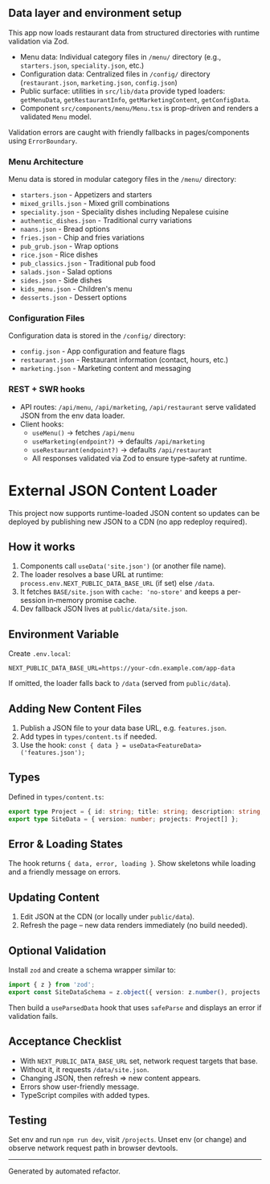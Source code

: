 ## Data layer and environment setup

This app now loads restaurant data from structured directories with runtime validation via Zod.

- Menu data: Individual category files in `/menu/` directory (e.g., `starters.json`, `speciality.json`, etc.)
- Configuration data: Centralized files in `/config/` directory (`restaurant.json`, `marketing.json`, `config.json`)
- Public surface: utilities in `src/lib/data` provide typed loaders: `getMenuData`, `getRestaurantInfo`, `getMarketingContent`, `getConfigData`.
- Component `src/components/menu/Menu.tsx` is prop-driven and renders a validated `Menu` model.

Validation errors are caught with friendly fallbacks in pages/components using `ErrorBoundary`.

### Menu Architecture

Menu data is stored in modular category files in the `/menu/` directory:
- `starters.json` - Appetizers and starters
- `mixed_grills.json` - Mixed grill combinations
- `speciality.json` - Speciality dishes including Nepalese cuisine
- `authentic_dishes.json` - Traditional curry variations
- `naans.json` - Bread options
- `fries.json` - Chip and fries variations
- `pub_grub.json` - Wrap options
- `rice.json` - Rice dishes
- `pub_classics.json` - Traditional pub food
- `salads.json` - Salad options
- `sides.json` - Side dishes
- `kids_menu.json` - Children's menu
- `desserts.json` - Dessert options

### Configuration Files

Configuration data is stored in the `/config/` directory:
- `config.json` - App configuration and feature flags
- `restaurant.json` - Restaurant information (contact, hours, etc.)
- `marketing.json` - Marketing content and messaging

### REST + SWR hooks

- API routes: `/api/menu`, `/api/marketing`, `/api/restaurant` serve validated JSON from the env data loader.
- Client hooks:
	- `useMenu()` -> fetches `/api/menu`
	- `useMarketing(endpoint?)` -> defaults `/api/marketing`
	- `useRestaurant(endpoint?)` -> defaults `/api/restaurant`
	- All responses validated via Zod to ensure type-safety at runtime.

# External JSON Content Loader

This project now supports runtime-loaded JSON content so updates can be deployed by publishing new JSON to a CDN (no app redeploy required).

## How it works

1. Components call `useData('site.json')` (or another file name).
2. The loader resolves a base URL at runtime: `process.env.NEXT_PUBLIC_DATA_BASE_URL` (if set) else `/data`.
3. It fetches `BASE/site.json` with `cache: 'no-store'` and keeps a per-session in‑memory promise cache.
4. Dev fallback JSON lives at `public/data/site.json`.

## Environment Variable

Create `.env.local`:

```
NEXT_PUBLIC_DATA_BASE_URL=https://your-cdn.example.com/app-data
```

If omitted, the loader falls back to `/data` (served from `public/data`).

## Adding New Content Files

1. Publish a JSON file to your data base URL, e.g. `features.json`.
2. Add types in `types/content.ts` if needed.
3. Use the hook: `const { data } = useData<FeatureData>('features.json');`

## Types

Defined in `types/content.ts`:

```ts
export type Project = { id: string; title: string; description: string; tags: string[]; url?: string };
export type SiteData = { version: number; projects: Project[] };
```

## Error & Loading States

The hook returns `{ data, error, loading }`. Show skeletons while loading and a friendly message on errors.

## Updating Content

1. Edit JSON at the CDN (or locally under `public/data`).
2. Refresh the page – new data renders immediately (no build needed).

## Optional Validation

Install `zod` and create a schema wrapper similar to:

```ts
import { z } from 'zod';
export const SiteDataSchema = z.object({ version: z.number(), projects: z.array(z.object({ id: z.string(), title: z.string(), description: z.string(), tags: z.array(z.string()), url: z.string().url().optional() })) });
```

Then build a `useParsedData` hook that uses `safeParse` and displays an error if validation fails.

## Acceptance Checklist

- With `NEXT_PUBLIC_DATA_BASE_URL` set, network request targets that base.
- Without it, it requests `/data/site.json`.
- Changing JSON, then refresh => new content appears.
- Errors show user-friendly message.
- TypeScript compiles with added types.

## Testing

Set env and run `npm run dev`, visit `/projects`. Unset env (or change) and observe network request path in browser devtools.

---

Generated by automated refactor.
